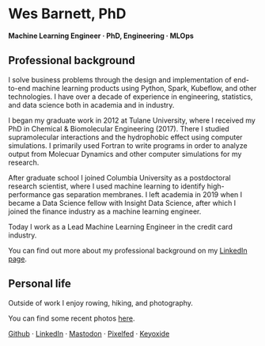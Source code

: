 # Wes Barnett, PhD

**Machine Learning Engineer · PhD, Engineering · MLOps**

## Professional background

I solve business problems through the design and implementation of end-to-end machine learning products using Python, Spark, Kubeflow, and other technologies. I have over a decade of experience in engineering, statistics, and data science both in academia and in industry.

I began my graduate work in 2012 at Tulane University, where I received my PhD in Chemical & Biomolecular Engineering (2017). There I studied supramolecular interactions and the hydrophobic effect using computer simulations. I primarily used Fortran to write programs in order to analyze output from Molecuar Dynamics and other computer simulations for my research.

After graduate school I joined Columbia University as a postdoctoral research scientist, where I used machine learning to identify high-performance gas separation membranes. I left academia in 2019 when I became a Data Science fellow with Insight Data Science, after which I joined the finance industry as a machine learning engineer.

Today I work as a Lead Machine Learning Engineer in the credit card industry.

You can find out more about my professional background on my [LinkedIn page](https://linkedin.com/in/wesbarnett).

## Personal life

Outside of work I enjoy rowing, hiking, and photography.

You can find some recent photos [here](https://pixelfed.social/barnett).

[Github](https://github.com/wesbarnett) · [LinkedIn](https://linkedin.com/in/wesbarnett) · <a rel="me" href="https://fosstodon.org/@barnett">Mastodon</a> · [Pixelfed](https://pixelfed.social/barnett) · [Keyoxide](https://keyoxide.org/hkp/F7B28C61944FE30DABEEB0B01070BCC98C18BD66)
